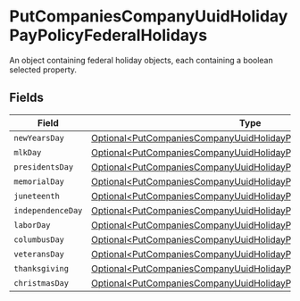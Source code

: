 # PutCompaniesCompanyUuidHolidayPayPolicyFederalHolidays

An object containing federal holiday objects, each containing a boolean selected property.


## Fields

| Field                                                                                                                                                  | Type                                                                                                                                                   | Required                                                                                                                                               | Description                                                                                                                                            |
| ------------------------------------------------------------------------------------------------------------------------------------------------------ | ------------------------------------------------------------------------------------------------------------------------------------------------------ | ------------------------------------------------------------------------------------------------------------------------------------------------------ | ------------------------------------------------------------------------------------------------------------------------------------------------------ |
| `newYearsDay`                                                                                                                                          | [Optional\<PutCompaniesCompanyUuidHolidayPayPolicyNewYearsDay>](../../models/operations/PutCompaniesCompanyUuidHolidayPayPolicyNewYearsDay.md)         | :heavy_minus_sign:                                                                                                                                     | N/A                                                                                                                                                    |
| `mlkDay`                                                                                                                                               | [Optional\<PutCompaniesCompanyUuidHolidayPayPolicyMlkDay>](../../models/operations/PutCompaniesCompanyUuidHolidayPayPolicyMlkDay.md)                   | :heavy_minus_sign:                                                                                                                                     | N/A                                                                                                                                                    |
| `presidentsDay`                                                                                                                                        | [Optional\<PutCompaniesCompanyUuidHolidayPayPolicyPresidentsDay>](../../models/operations/PutCompaniesCompanyUuidHolidayPayPolicyPresidentsDay.md)     | :heavy_minus_sign:                                                                                                                                     | N/A                                                                                                                                                    |
| `memorialDay`                                                                                                                                          | [Optional\<PutCompaniesCompanyUuidHolidayPayPolicyMemorialDay>](../../models/operations/PutCompaniesCompanyUuidHolidayPayPolicyMemorialDay.md)         | :heavy_minus_sign:                                                                                                                                     | N/A                                                                                                                                                    |
| `juneteenth`                                                                                                                                           | [Optional\<PutCompaniesCompanyUuidHolidayPayPolicyJuneteenth>](../../models/operations/PutCompaniesCompanyUuidHolidayPayPolicyJuneteenth.md)           | :heavy_minus_sign:                                                                                                                                     | N/A                                                                                                                                                    |
| `independenceDay`                                                                                                                                      | [Optional\<PutCompaniesCompanyUuidHolidayPayPolicyIndependenceDay>](../../models/operations/PutCompaniesCompanyUuidHolidayPayPolicyIndependenceDay.md) | :heavy_minus_sign:                                                                                                                                     | N/A                                                                                                                                                    |
| `laborDay`                                                                                                                                             | [Optional\<PutCompaniesCompanyUuidHolidayPayPolicyLaborDay>](../../models/operations/PutCompaniesCompanyUuidHolidayPayPolicyLaborDay.md)               | :heavy_minus_sign:                                                                                                                                     | N/A                                                                                                                                                    |
| `columbusDay`                                                                                                                                          | [Optional\<PutCompaniesCompanyUuidHolidayPayPolicyColumbusDay>](../../models/operations/PutCompaniesCompanyUuidHolidayPayPolicyColumbusDay.md)         | :heavy_minus_sign:                                                                                                                                     | N/A                                                                                                                                                    |
| `veteransDay`                                                                                                                                          | [Optional\<PutCompaniesCompanyUuidHolidayPayPolicyVeteransDay>](../../models/operations/PutCompaniesCompanyUuidHolidayPayPolicyVeteransDay.md)         | :heavy_minus_sign:                                                                                                                                     | N/A                                                                                                                                                    |
| `thanksgiving`                                                                                                                                         | [Optional\<PutCompaniesCompanyUuidHolidayPayPolicyThanksgiving>](../../models/operations/PutCompaniesCompanyUuidHolidayPayPolicyThanksgiving.md)       | :heavy_minus_sign:                                                                                                                                     | N/A                                                                                                                                                    |
| `christmasDay`                                                                                                                                         | [Optional\<PutCompaniesCompanyUuidHolidayPayPolicyChristmasDay>](../../models/operations/PutCompaniesCompanyUuidHolidayPayPolicyChristmasDay.md)       | :heavy_minus_sign:                                                                                                                                     | N/A                                                                                                                                                    |